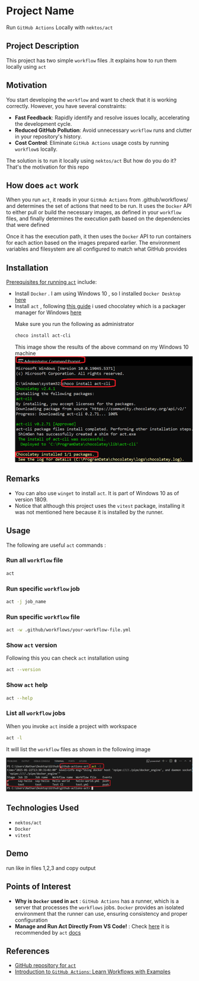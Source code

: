<h1>Project Name</h1>
Run <code>GitHub Actions</code> Locally with <code>nektos/act</code>



<h2>Project Description</h2>
This project has two simple <code>workflow</code> files .It explains how to 
run them locally using <code>act</code> 

<h2>Motivation</h2>

You start developing the <code>workflow</code> and want to check that it is 
working correctly. However, you have several constraints:

  <ul>
    <li><strong>Fast Feedback</strong>: Rapidly identify and resolve issues locally,
     accelerating the development cycle.</li>
    <li><strong>Reduced GitHub Pollution</strong>: Avoid unnecessary 
    <code>workflow</code> runs and clutter in your repository's history.</li>
    <li><strong>Cost Control</strong>: Eliminate <code>GitHub Actions</code> 
    usage costs by running <code>workflow</code>s locally.</li>
  </ul>



The solution is to run it locally using <code>nektos/act</code> 
But how do you do it? That's the motivation for this repo

<h2>How does <code>act</code> work</h2>
<p>When you run <code>act</code>, it reads in your <code>GitHub Actions</code>
 from .github/workflows/ and determines the set of actions that need to be run.
  It uses the <code>Docker</code> API to either pull or build the necessary images, 
  as defined in your <code>workflow</code> files, and finally determines the
   execution path based on the dependencies that were defined</p>

<p>Once it has the execution path, it then uses the <code>Docker</code> API to run 
containers for each action based on the images prepared earlier. The environment 
variables and filesystem are all configured to match what GitHub provides</p>


<h2>Installation</h2>

<p><a href='https://nektosact.com/installation/index.html'>Prerequisites for running <code>act</code></a> include:</p>

<ul>
<li>Install <code>Docker</code> . I am using Windows 10 , so I installed 
<code>Docker Desktop</code> 
<a href='https://docs.docker.com/desktop/setup/install/windows-install/'>here</a></li>
<li>Install <code>act</code> , 
following <a href='https://nektosact.com/installation/index.html'>this guide</a> 
i used chocolatey which is a packager manager for Windows 
<a href='https://nektosact.com/installation/chocolatey.html'>here</a> 

Make sure you run the following as administrator

```bash
choco install act-cli
```

This image show the results of the above command on my Windows 10 machine 
<img src='./figs/install-act-cli-using-choco.png'/>
</li>
</ul>

<h2>Remarks</h2>
<ul>
    <li>You can also use <code>winget</code> to install <code>act</code>. 
    It is part of Windows 10 as of version 1809.</li>
    <li>Notice that although this project uses the <code>vitest</code> package, 
    installing it was not mentioned here because it is installed by the runner.</li>
</ul>



<h2>Usage</h2>
The following are useful <code>act</code> commands :

<h3>Run all <code>workflow</code> file</h3>

```bash
act
```

<h3>Run specific <code>workflow</code> job</h3>

```bash
act -j job_name
```

<h3>Run specific <code>workflow</code> file</h3>

```bash
act -w .github/workflows/your-workflow-file.yml
```

<h3>Show <code>act</code> version</h3>

Following this you can check <code>act</code> installation using

```bash
act --version
```

<h3>Show <code>act</code> help</h3>

```bash
act --help
```

<h3>List all <code>workflow</code> jobs</h3>
When you invoke <code>act</code> inside a project with workspace 

```bash
act -l
```

It will list the <code>workflow</code> files as shown in the following image

<img src='./figs/act-list.png'/>


<h2>Technologies Used</h2>
<ul>
<li><code>nektos/act</code></li>
<li><code>Docker</code></li>
<li><code>vitest</code></li>
</ul>

<h2>Demo</h2>
run like in files 1,2,3 and copy output



<h2>Points of Interest</h2>
<ul>
    <li><strong>Why is <code>Docker</code> used in <code>act</code></strong> : 
    <code>GitHub Actions</code> has a runner, which is a server that 
    processes the <code>workflows</code> jobs. <code>Docker</code> provides an 
    isolated environment that the runner can use, ensuring consistency and 
    proper configuration</li>
   <li><strong>Manage and Run Act Directly From VS Code!</strong> : 
   Check <a href='https://sanjulaganepola.github.io/github-local-actions-docs/'>here</a>
    it is recommended by <code>act</code> 
    <a href='https://github.com/nektos/act'>docs</a></li>
</ul>

<h2>References</h2>
<ul>
    <li><a href='https://github.com/nektos/act'>GitHub repository for <code>act</code></a></li>
    <li><a href='https://youtu.be/x239z6DdE0A?si=Y0pzO1AkyiMUoe-T'> Introduction to <code>GitHub Actions</code>: Learn Workflows with Examples </a></li>
</ul>

